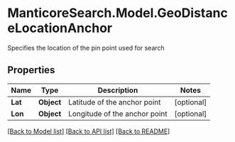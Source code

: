 # ManticoreSearch.Model.GeoDistanceLocationAnchor
Specifies the location of the pin point used for search

## Properties

Name | Type | Description | Notes
------------ | ------------- | ------------- | -------------
**Lat** | **Object** | Latitude of the anchor point | [optional] 
**Lon** | **Object** | Longitude of the anchor point | [optional] 

[[Back to Model list]](../README.md#documentation-for-models) [[Back to API list]](../README.md#documentation-for-api-endpoints) [[Back to README]](../README.md)

